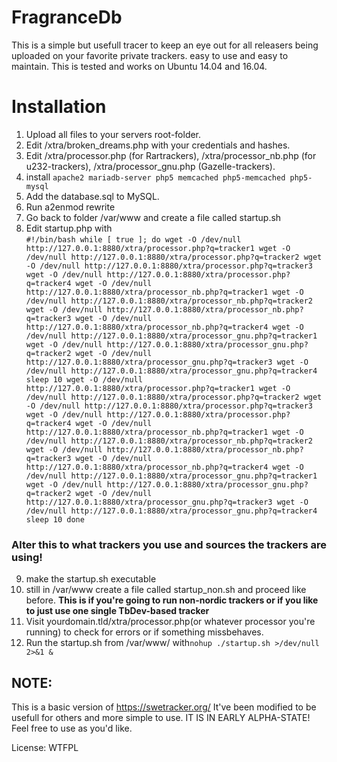 # FragranceDb

This is a simple but usefull tracer to keep an eye out for all releasers being uploaded on your favorite private trackers. easy to use and easy to maintain.
This is tested and works on Ubuntu 14.04 and 16.04.


# Installation

 1. Upload all files to your servers root-folder.
 2. Edit /xtra/broken_dreams.php with your credentials and hashes.
 3. Edit /xtra/processor.php (for Rartrackers), /xtra/processor_nb.php (for u232-trackers), /xtra/processor_gnu.php (Gazelle-trackers).
 4. install  `apache2 mariadb-server php5 memcached php5-memcached php5-mysql`
 5. Add the database.sql to MySQL.
 6. Run a2enmod rewrite
 7. Go back to folder /var/www and create a file called startup.sh
 8. Edit startup.php with																																	
 `#!/bin/bash
while [ true ]; do
wget -O /dev/null http://127.0.0.1:8880/xtra/processor.php?q=tracker1
wget -O /dev/null http://127.0.0.1:8880/xtra/processor.php?q=tracker2
wget -O /dev/null http://127.0.0.1:8880/xtra/processor.php?q=tracker3
wget -O /dev/null http://127.0.0.1:8880/xtra/processor.php?q=tracker4
wget -O /dev/null http://127.0.0.1:8880/xtra/processor_nb.php?q=tracker1
wget -O /dev/null http://127.0.0.1:8880/xtra/processor_nb.php?q=tracker2
wget -O /dev/null http://127.0.0.1:8880/xtra/processor_nb.php?q=tracker3
wget -O /dev/null http://127.0.0.1:8880/xtra/processor_nb.php?q=tracker4
wget -O /dev/null http://127.0.0.1:8880/xtra/processor_gnu.php?q=tracker1
wget -O /dev/null http://127.0.0.1:8880/xtra/processor_gnu.php?q=tracker2
wget -O /dev/null http://127.0.0.1:8880/xtra/processor_gnu.php?q=tracker3
wget -O /dev/null http://127.0.0.1:8880/xtra/processor_gnu.php?q=tracker4
sleep 10
wget -O /dev/null http://127.0.0.1:8880/xtra/processor.php?q=tracker1
wget -O /dev/null http://127.0.0.1:8880/xtra/processor.php?q=tracker2
wget -O /dev/null http://127.0.0.1:8880/xtra/processor.php?q=tracker3
wget -O /dev/null http://127.0.0.1:8880/xtra/processor.php?q=tracker4
wget -O /dev/null http://127.0.0.1:8880/xtra/processor_nb.php?q=tracker1
wget -O /dev/null http://127.0.0.1:8880/xtra/processor_nb.php?q=tracker2
wget -O /dev/null http://127.0.0.1:8880/xtra/processor_nb.php?q=tracker3
wget -O /dev/null http://127.0.0.1:8880/xtra/processor_nb.php?q=tracker4
wget -O /dev/null http://127.0.0.1:8880/xtra/processor_gnu.php?q=tracker1
wget -O /dev/null http://127.0.0.1:8880/xtra/processor_gnu.php?q=tracker2
wget -O /dev/null http://127.0.0.1:8880/xtra/processor_gnu.php?q=tracker3
wget -O /dev/null http://127.0.0.1:8880/xtra/processor_gnu.php?q=tracker4
sleep 10
done`
### Alter this to what trackers you use and sources the trackers are using!
9. make the startup.sh executable
10. still in /var/www create a file called  startup_non.sh  and proceed like before. **This is if you're going to run non-nordic trackers or if you like to just use one single TbDev-based tracker**
11. Visit yourdomain.tld/xtra/processor.php(or whatever processor you're running) to check for errors or if something missbehaves.
12. Run the startup.sh from /var/www/ with`nohup ./startup.sh >/dev/null 2>&1 &`


## NOTE:
This is a basic version of https://swetracker.org/ 
It've been modified to be usefull for others and more simple to use.
IT IS IN EARLY ALPHA-STATE!
Feel free to use as you'd like.

License: WTFPL
